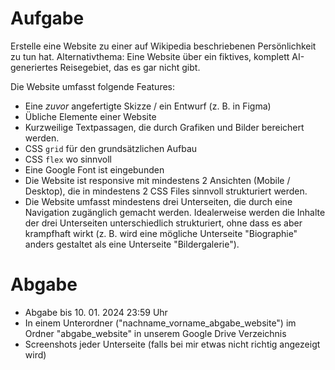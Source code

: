 # Aufgabe

Erstelle eine Website zu einer auf Wikipedia beschriebenen Persönlichkeit zu tun hat. Alternativthema: Eine Website über ein fiktives, komplett AI-generiertes Reisegebiet, das es gar nicht gibt.

Die Website umfasst folgende Features:

- Eine *zuvor* angefertigte Skizze / ein Entwurf (z. B. in Figma)
- Übliche Elemente einer Website
- Kurzweilige Textpassagen, die durch Grafiken und Bilder bereichert werden.
- CSS `grid` für den grundsätzlichen Aufbau
- CSS `flex` wo sinnvoll
- Eine Google Font ist eingebunden
- Die Website ist responsive mit mindestens 2 Ansichten (Mobile / Desktop), die in mindestens 2 CSS Files sinnvoll strukturiert werden.
- Die Website umfasst mindestens drei Unterseiten, die durch eine Navigation zugänglich gemacht werden. Idealerweise werden die Inhalte der drei Unterseiten unterschiedlich strukturiert, ohne dass es aber krampfhaft wirkt (z. B. wird eine mögliche Unterseite "Biographie" anders gestaltet als eine Unterseite "Bildergalerie").

# Abgabe

- Abgabe bis 10. 01. 2024 23:59 Uhr
- In einem Unterordner ("nachname_vorname_abgabe_website") im Ordner "abgabe_website" in unserem Google Drive Verzeichnis
- Screenshots jeder Unterseite (falls bei mir etwas nicht richtig angezeigt wird)